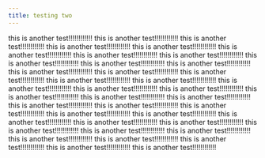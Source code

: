 ```yaml
---
title: testing two
---
```

this is another test!!!!!!!!!!!! this is another test!!!!!!!!!!!! this is another test!!!!!!!!!!!! this is another test!!!!!!!!!!!! this is another test!!!!!!!!!!!! this is another test!!!!!!!!!!!! this is another test!!!!!!!!!!!! this is another test!!!!!!!!!!!! this is another test!!!!!!!!!!!! this is another test!!!!!!!!!!!! this is another test!!!!!!!!!!!! this is another test!!!!!!!!!!!! this is another test!!!!!!!!!!!! this is another test!!!!!!!!!!!! this is another test!!!!!!!!!!!! this is another test!!!!!!!!!!!! this is another test!!!!!!!!!!!! this is another test!!!!!!!!!!!! this is another test!!!!!!!!!!!! this is another test!!!!!!!!!!!! this is another test!!!!!!!!!!!! this is another test!!!!!!!!!!!! this is another test!!!!!!!!!!!! this is another test!!!!!!!!!!!! this is another test!!!!!!!!!!!! this is another test!!!!!!!!!!!! this is another test!!!!!!!!!!!! this is another test!!!!!!!!!!!! this is another test!!!!!!!!!!!! this is another test!!!!!!!!!!!! this is another test!!!!!!!!!!!! this is another test!!!!!!!!!!!! this is another test!!!!!!!!!!!! this is another test!!!!!!!!!!!! this is another test!!!!!!!!!!!! this is another test!!!!!!!!!!!! this is another test!!!!!!!!!!!! this is another test!!!!!!!!!!!! 